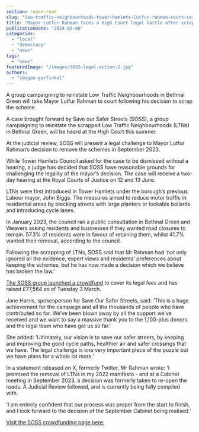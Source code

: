 ```yaml
---
section: roman-road
slug: "low-traffic-neighbourhoods-tower-hamlets-lutfur-rahman-court-case"
title: "Mayor Lutfur Rahman faces a High Court legal battle after scrapping LTNs"
publicationDate: "2024-03-06"
categories: 
  - "local"
  - "democracy"
  - "news"
tags: 
  - "news"
featuredImage: "/images/SOSS-legal-action-2.jpg"
authors: 
  - "imogen-garfinkel"
---
```


A group campaigning to reinstate Low Traffic Neighbourhoods in Bethnal Green will take Mayor Lutfur Rahman to court following his decision to scrap the scheme.

A case brought forward by Save our Safer Streets (SOSS), a group campaigning to reinstate the scrapped Low Traffic Neighbourhoods (LTNs) in Bethnal Green, will be heard at the High Court this summer. 

At the judicial review, SOSS will present a legal challenge to Mayor Lutfur Rahman’s decision to remove the schemes in September 2023. 

While Tower Hamlets Council asked for the case to be dismissed without a hearing, a judge has decided that SOSS have reasonable grounds for challenging the legality of the mayor’s decision. The case will receive a two-day hearing at the Royal Courts of Justice on 12 and 13 June. 

LTNs were first introduced in Tower Hamlets under the borough’s previous Labour mayor, John Biggs. The measures aimed to reduce motor traffic in residential areas by blocking streets with large planters or lockable bollards and introducing cycle lanes. 

In January 2023, the council ran a public consultation in Bethnal Green and Weavers asking residents and businesses if they wanted road closures to remain. 57.3% of residents were in favour of retaining them, whilst 41.7% wanted their removal, according to the council. 

Following the scrapping of LTNs, SOSS said that Mr Rahman had ‘not only ignored all the evidence, expert views and residents’ preferences about keeping the schemes, but he has now made a decision which we believe has broken the law.’

[The SOSS group launched a crowdfund](https://romanroadlondon.com/campaigners-legal-action-tower-hamlets-council-low-traffic-neighbourhoods/) to cover its legal fees and has raised £77,564 as of Tuesday 3 March.

Jane Harris, spokesperson for Save Our Safer Streets, said: ‘This is a huge achievement for the campaign and all the thousands of people who have contributed so far. We’ve been blown away by all the support we’ve received and we want to say a massive thank you to the 1,100-plus donors and the legal team who have got us so far.'

She added: ‘Ultimately, our vision is to save our safer streets, by keeping and improving the good cycle paths, healthier air and safer crossings that we have. The legal challenge is one very important piece of the puzzle but we have plans for a whole lot more.’

In a statement released on X, formerly Twitter, Mr Rahman wrote: ‘I promised the removal of LTNs in my 2022 manifesto - and at a Cabinet meeting in September 2023, a decision was formerly taken to re-open the roads. A Judicial Review followed, and is currently being fully compiled with.

‘I am entirely confident that our process was proper from the start to finish, and I look forward to the decision of the September Cabinet being realised.’

[Visit the SOSS crowdfunding page here.](https://www.crowdjustice.com/case/save-our-safer-streets-in-tower-hamlets/) 


